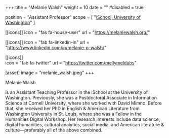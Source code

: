+++
title = "Melanie Walsh"
weight = 10
date = ""
#disabled = true

position = "Assistant Professor"
scope = [
  "[iSchool, University of Washington](https://ischool.uw.edu/people/faculty/profile/melwalsh)"
]

[[icons]]
  icon = "fas fa-house-user"
  url = "https://melaniewalsh.org/"
  
[[icons]]
  icon = "fab fa-linkedin-in"
  url = "https://www.linkedin.com/in/melanie-p-walsh/"
  
[[icons]]  
  icon = "fab fa-twitter"
  url = "https://twitter.com/mellymeldubs"

[asset]
  image = "melanie_walsh.jpeg"
+++

Melanie Walsh 

is an Assistant Teaching Professor in the iSchool at the University of Washington. Previously, she was a Postdoctoral Associate in Information Science at Cornell University, where she worked with David Mimno. Before that, she received her PhD in English & American Literature from Washington University in St. Louis, where she was a Fellow in the Humanities Digital Workshop. Her research interests include data science, digital humanities, cultural analytics, social media, and American literature & culture—preferably all of the above combined. 
